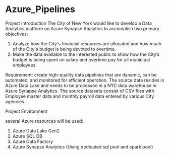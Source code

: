 # Azure_Pipelines
Project Introduction
The City of New York would like to develop a Data Analytics platform on Azure Synapse Analytics to accomplish 
two primary objectives:

1. Analyze how the City's financial resources are allocated and how much of the City's budget is being devoted to overtime.
2. Make the data available to the interested public to show how the City’s budget is being spent on salary and overtime pay for all municipal employees.

Requirement: create high-quality data pipelines that are dynamic, can be automated, and monitored for efficient operation. 
The source data resides in Azure Data Lake and needs to be processed in a NYC data warehouse in Azure Synapse Analytics. 
The source datasets consist of CSV files with Employee master data and monthly payroll data entered by various City agencies.

Project Environment

several Azure resources will be used:

1. Azure Data Lake Gen2 
2. Azure SQL DB
3. Azure Data Factory
3. Azure Synapse Analytics (Using dedicated sql pool and spark pool)
